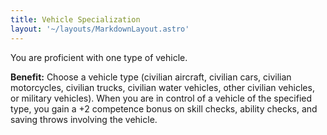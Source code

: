 ```yaml
---
title: Vehicle Specialization
layout: '~/layouts/MarkdownLayout.astro'
---
```

You are proficient with one type of vehicle.

**Benefit:** Choose a vehicle type (civilian aircraft, civilian cars, civilian
motorcycles, civilian trucks, civilian water vehicles, other civilian
vehicles, or military vehicles). When you are in control of a vehicle of the
specified type, you gain a +2 competence bonus on skill checks, ability
checks, and saving throws involving the vehicle.

